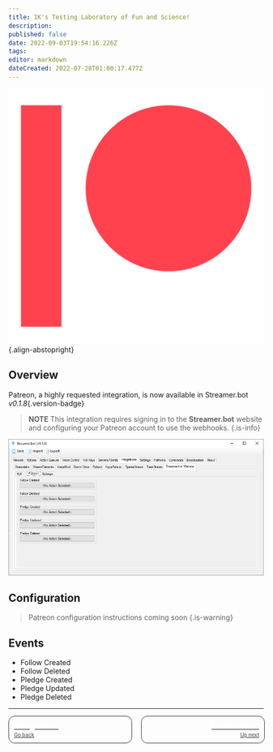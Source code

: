 ```yaml
---
title: IK's Testing Laboratory of Fun and Science!
description: 
published: false
date: 2022-09-03T19:54:16.226Z
tags: 
editor: markdown
dateCreated: 2022-07-28T01:00:17.477Z
---
```


![digital-patreon-logo_coral.png](/digital-patreon-logo_coral.png){.align-abstopright}

## Overview

Patreon, a highly requested integration, is now available in Streamer.bot *v0.1.8*{.version-badge}

> **NOTE**
> This integration requires signing in to the **Streamer.bot** website and configuring your Patreon account to use the webhooks.
{.is-info}

![patreon-integration.png](/patreon-integration.png)

## Configuration

> Patreon configuration instructions coming soon
{.is-warning}

## Events
* Follow Created
* Follow Deleted
* Pledge Created
* Pledge Updated
* Pledge Deleted

---

<div id="lower-grid" style="display: grid; grid-template-columns: 1fr 1fr; grid-gap: 20px;"><a href="" id="lower-grid-border" style="border: 1px solid #333333; border-radius: 12px; width: 100%; display: flex; transition: color .25s; transition-property: color; transition-duration: 0.25s; transition-timing-function: ease; transition-delay: 0s;"><div id="lower-grid-border-spacing" style="margin: 10px;"><div id="lower-grid-1"><div id="lower-grid-upper" style="color: #ffffff; font-weight: 700;">Intergrations</div><div id="lower-grid-bottom" style="font-size: 10px; margin-top: 3px; color: #6e6e6e; font-weight: 600;">Go back</div></div></div></a><a href="" id="lower-grid-border" style="border: 1px solid #333333; border-radius: 12px; width: 100%; transition: color .25s; transition-property: color; transition-duration: 0.25s; transition-timing-function: ease; transition-delay: 0s;"><div id="lower-grid-border-spacing" style="margin: 10px;"><div id="lower-grid-2" style=""><div id="lower-grid-upper" style="text-align: right; color: #ffffff; font-weight: 700;">Lumia Stream</div><div id="lower-grid-bottom" style="font-size: 10px; margin-top: 3px; text-align: right; position: right; color: #6e6e6e; font-weight: 600;">Up next</div></div></div></a></div>